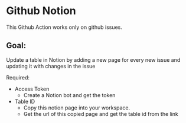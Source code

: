 # Github Notion

This Github Action works only on github issues. 

## Goal:
Update a table in Notion by adding a new page for every new issue and updating it with changes in the issue

Required:
- Access Token
  - Create a Notion bot and get the token
- Table ID
  - Copy this notion page into your workspace.
  - Get the url of this copied page and get the table id from the link